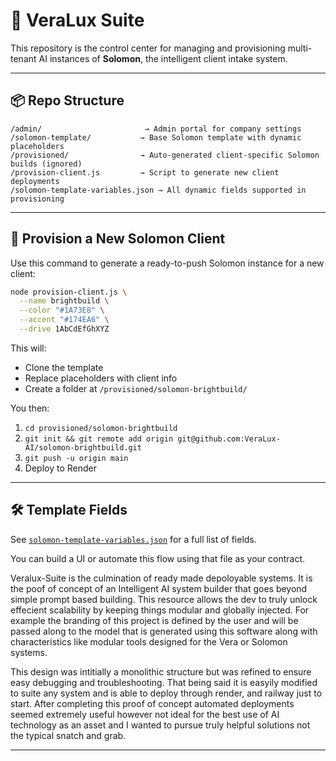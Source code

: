 # 🧠 VeraLux Suite

This repository is the control center for managing and provisioning multi-tenant AI instances of **Solomon**, the intelligent client intake system.

---

## 📦 Repo Structure

```
/admin/                       → Admin portal for company settings
/solomon-template/           → Base Solomon template with dynamic placeholders
/provisioned/                → Auto-generated client-specific Solomon builds (ignored)
/provision-client.js         → Script to generate new client deployments
/solomon-template-variables.json → All dynamic fields supported in provisioning
```

---

## 🚀 Provision a New Solomon Client

Use this command to generate a ready-to-push Solomon instance for a new client:

```bash
node provision-client.js \
  --name brightbuild \
  --color "#1A73E8" \
  --accent "#174EA6" \
  --drive 1AbCdEfGhXYZ
```

This will:
- Clone the template
- Replace placeholders with client info
- Create a folder at `/provisioned/solomon-brightbuild/`

You then:
1. `cd provisioned/solomon-brightbuild`
2. `git init && git remote add origin git@github.com:VeraLux-AI/solomon-brightbuild.git`
3. `git push -u origin main`
4. Deploy to Render

---

## 🛠 Template Fields

See [`solomon-template-variables.json`](./solomon-template-variables.json) for a full list of fields.

You can build a UI or automate this flow using that file as your contract.

Veralux-Suite is the culmination of ready made depoloyable systems. It is the poof of concept of an Intelligent AI system builder that goes beyond simple prompt based building. This resource allows the dev to truly unlock effecient scalability by keeping things modular and globally injected. For example the branding of this project is defined by the user and will be passed along to the model that is generated using this software along with characteristics like modular tools designed for the Vera or Solomon systems.

This design was intitially a monolithic structure but was refined to ensure easy debugging and troubleshooting. That being said it is easyily modified to suite any system and is able to deploy through render, and railway just to start. After completing this proof of concept automated deployments seemed extremely useful however not ideal for the best use of AI technology as an asset and I wanted to pursue truly helpful solutions not the typical snatch and grab.

---
